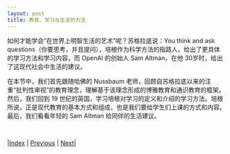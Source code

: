 ```yaml
---
layout: post
title: 教育、学习与生活的方法
---
```


如何才能学会“在世界上明智生活的艺术”呢？苏格拉底说：You think and ask questions（你要思考，并且提问），培根作为科学方法的指路人，给出了更具体的学习方法和学习内容，而 OpenAI 的创始人 Sam Altman，在他 30岁时，给出了这现代社会中生活的建议。

在本节中，我们首先跟随哈佛的 Nussbaum 老师，回顾自苏格拉底以来的注重“批判性审视”的教育理念，理解基于该理念形成的博雅教育和通识教育的框架。然后，我们回到 19 世纪的英国，学习培根对学习的定义和介绍的学习方法。培根所说，正是现代教育的基本方式和组成，也是我们要给学生们上课的方式和内容。最后，我们看看年轻的 Sam Altman 给同伴的生活建议。

<br/>

|[Index](../../) | [Previous](0-5-organized) | [Next](1-1-philosophy)|

